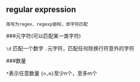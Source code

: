regular expression
---
	简写为regex、regexp或RE，即字符匹配

###元字符(可以匹配某一类字符)

`\d` 匹配一个数字
`.`元字符，匹配任何除换行符意外的字符

###数量

`*`表示任意数量
`{n,m}`至少n个，至多m个


